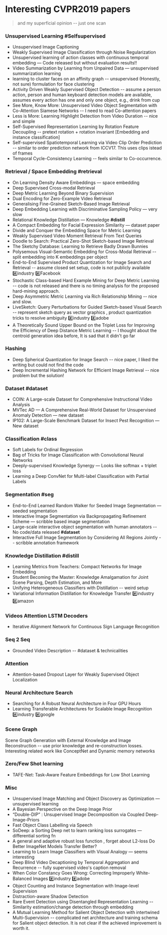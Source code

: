 # Interesting CVPR2019 papers
> and my superficial opinion -- just one scan

### Unsupervised Learning #Selfsupervised
* Unsupervised Image Captioning
* Weakly Supervised Image Classification through Noise Regularization
* Unsupervised learning of action classes with continuous temporal embedding — Code released but without evaluation results!!
* Video Summarization by Learning from Unpaired Data — unsupervised summarization learning
* learning to cluster faces on an affinity graph -- unsupervised (Honestly, not sure) formulation for face clustering
* Activity Driven Weakly Supervised Object Detection -- assume a person action, person and human keyboard detection models are available, assumes every action has one and only one object, e.g., drink from cup
* See More, Know More: Unsupervised Video Object Segmentation with Co-Attention Siamese Networks -- I need to read Co-attention papers
* Less is More: Learning Highlight Detection from Video Duration -- nice and simple
* Self-Supervised Representation Learning by Rotation Feature Decoupling -- pretext rotation + rotation invariant [Embedding and instance classification]
* Self-supervised Spatiotemporal Learning via Video Clip Order Prediction -- similar to order prediction network from ICCV17. This uses clips istead of frames
* Temporal Cycle-Consistency Learning -- feels similar to Co-occurrence.

### Retrieval / Space Embedding #retrieval
* On Learning Density Aware Embeddings — space embedding
* Deep Supervised Cross-modal Retrieval
* Deep Metric Learning Beyond Binary Supervision
* Dual Encoding for Zero-Example Video Retrieval
* Generalising Fine-Grained Sketch-Based Image Retrieval
* Deep Embedding Learning with Discriminative Sampling Policy — very slow
* Relational Knowledge Distillation — Knowledge **#distill**
* A Compact Embedding for Facial Expression Similarity — dataset paper
* Divide and Conquer the Embedding Space for Metric Learning
* Weakly Supervised Video Moment Retrieval From Text Queries
* Doodle to Search: Practical Zero-Shot Sketch-based Image Retrieval
* The Sketchy Database: Learning to Retrieve Badly Drawn Bunnies
* Polysemous Visual-Semantic Embedding for Cross-Modal Retrieval -- split embedding into K embeddings per object
* End-to-End Supervised Product Quantization for Image Search and Retrieval -- assume closed set setup, code is not publicly available :hash:industry :hash:Facebook
* Stochastic Class-based Hard Example Mining for Deep Metric Learning -- code is not released and there is no timing analysis for the proposed hard-mining approach.
* Deep Asymmetric Metric Learning via Rich Relationship Mining -- nice and slow.
* LiveSketch: Query Perturbations for Guided Sketch-based Visual Search -- represent sketch query as vector graphics , product quantization tricks to resolve ambiguity :hash:industry :hash:adobe 
* A Theoretically Sound Upper Bound on the Triplet Loss for Improving the Efficiency of Deep Distance Metric Learning -- I thought about the centroid generation idea before, It is sad that it didn't go far


### Hashing
* Deep Spherical Quantization for Image Search -- nice paper, I liked the writing but could not find the code
* Deep Incremental Hashing Network for Efficient Image Retrieval -- nice problem but the solution!

### Dataset #dataset
* COIN: A Large-scale Dataset for Comprehensive Instructional Video Analysis
* MVTec AD — A Comprehensive Real-World Dataset for Unsupervised Anomaly Detection — new dataset
* IP102: A Large-Scale Benchmark Dataset for Insect Pest Recognition — New dataset


### Classification #class
* Soft Labels for Ordinal Regression
* Bag of Tricks for Image Classification with Convolutional Neural Networks
* Deeply-supervised Knowledge Synergy — Looks like softmax + triplet loss
* Learning a Deep ConvNet for Multi-label Classification with Partial Labels

### Segmentation #seg
* End-to-End Learned Random Walker for Seeded Image Segmentation — seeded segmentation
* Interactive Image Segmentation via Backpropagating Refinement Scheme — scribble based image segmentation
* Large-scale interactive object segmentation with human annotators -- No code/data released **#dataset**
* Interactive Full Image Segmentation by Considering All Regions Jointly -- scribble annotation framework

### Knowledge Distillation #distill
* Learning Metrics from Teachers: Compact Networks for Image Embedding
* Student Becoming the Master: Knowledge Amalgamation for Joint Scene Parsing, Depth Estimation, and More
* Unifying Heterogeneous Classifiers with Distillation -- weird setup
* Variational Information Distillation for Knowledge Transfer :hash:industry :hash:amazon 

### Videos Attention LSTM Decoders 
* Iterative Alignment Network for Continuous Sign Language Recognition

### Seq 2 Seq
* Grounded Video Description -- #dataset & technicalities

### Attention
* Attention-based Dropout Layer for Weakly Supervised Object Localization

### Neural Architecture Search
* Searching for A Robust Neural Architecture in Four GPU Hours
* Learning Transferable Architectures for Scalable Image Recognition :hash:industry :hash:google 


### Scene Graph
Scene Graph Generation with External Knowledge and Image Reconstruction -- use prior knowledge and re-construction losses. Interesting related work like ConceptNet and Dynamic memory networks

### Zero/Few Shot learning
* TAFE-Net: Task-Aware Feature Embeddings for Low Shot Learning

### Misc
* Unsupervised Image Matching and Object Discovery as Optimization — unsupervised learning
* A Bayesian Perspective on the Deep Image Prior
* “Double-DIP” : Unsupervised Image Decomposition via Coupled Deep-Image-Priors
* Fast Object Class Labelling via Speech 
* SoDeep: a Sorting Deep net to learn ranking loss surrogates — differential sorting fn
* A general and adaptive robust loss function , forget about L2-loss
Do Better ImageNet Models Transfer Better?
* Learning to Learn Image Classifiers with Visual Analogy — seems interesting
* Deep Blind Video Decaptioning by Temporal Aggregation and Recurrence -- fully supervised video's caption removal
* When Color Constancy Goes Wrong: Correcting Improperly White-Balanced Images :hash:industry :hash:adobe 
* Object Counting and Instance Segmentation with Image-level Supervision
* Distraction-aware Shadow Detection
* Rare Event Detection using Disentangled Representation Learning -- Similarity estimation/change detection through embedding
* A Mutual Learning Method for Salient Object Detection with intertwined Multi-Supervision -- complicated net architecture and training schema for Salient object detection. It is not clear if the achieved improvement is worth it.




